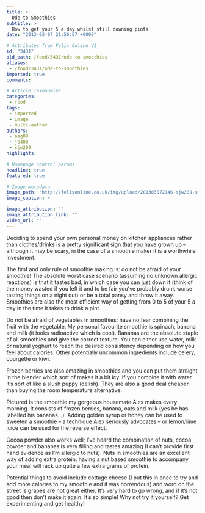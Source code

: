 ```yaml
---
title: >
  Ode to Smoothies
subtitle: >
  How to get your 5 a day whilst still downing pints
date: "2013-03-07 21:50:57 +0000"

# Attributes from Felix Online V1
id: "3431"
old_path: /food/3431/ode-to-smoothies
aliases:
 - /food/3431/ode-to-smoothies
imported: true
comments:

# Article Taxonomies
categories:
 - food
tags:
 - imported
 - image
 - multi-author
authors:
 - aeg09
 - jb408
 - sjw209
highlights:

# Homepage control params
headline: true
featured: true

# Image metadata
image_path: "http://felixonline.co.uk/img/upload/201303072146-sjw209-smoothie.jpeg"
image_caption: >

image_attribution: ""
image_attribution_link: ""
video_url: ""
---
```


Deciding to spend your own personal money on kitchen appliances rather than clothes/drinks is a pretty significant sign that you have grown up – although it may be scary, in the case of a smoothie maker it is a worthwhile investment.

The first and only rule of smoothie making is: do not be afraid of your smoothie! The absolute worst case scenario (assuming no unknown allergic reactions) is that it tastes bad, in which case you can just down it (think of the money wasted if you left it and to be fair you’ve probably drunk worse tasting things on a night out) or be a total pansy and throw it away. Smoothies are also the most efficient way of getting from 0 to 5 of your 5 a day in the time it takes to drink a pint.

Do not be afraid of vegetables in smoothies: have no fear combining the fruit with the vegetable. My personal favourite smoothie is spinach, banana and milk (it looks radioactive which is cool). Bananas are the absolute staple of all smoothies and give the correct texture. You can either use water, milk or natural yoghurt to reach the desired consistency depending on how you feel about calories. Other potentially uncommon ingredients include celery, courgette or kiwi.

Frozen berries are also amazing in smoothies and you can put them straight in the blender which sort of makes it a bit icy. If you combine it with water it’s sort of like a slush puppy (delish). They are also a good deal cheaper than buying the room temperature alternative.

Pictured is the smoothie my gorgeous housemate Alex makes every morning. It consists of frozen berries, banana, oats and milk (yes he has labelled his bananas…). Adding golden syrup or honey can be used to sweeten a smoothie – a technique Alex seriously advocates – or lemon/lime juice can be used for the reverse effect.

Cocoa powder also works well; I’ve heard the combination of nuts, cocoa powder and bananas is very filling and tastes amazing (I can’t provide first hand evidence as I’m allergic to nuts). Nuts in smoothies are an excellent way of adding extra protein: having a nut based smoothie to accompany your meal will rack up quite a few extra grams of protein.

Potential things to avoid include cottage cheese (I put this in once to try and add more calories to my smoothie and it was horrendous) and word on the street is grapes are not great either.
 It’s very hard to go wrong, and if it’s not good then don’t make it again. It’s so simple! Why not try it yourself? Get experimenting and get healthy!

